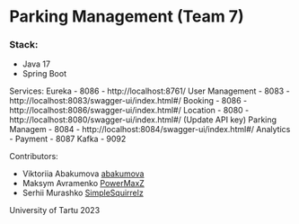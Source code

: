 # Parking Management (Team 7)

### Stack:
- Java 17
- Spring Boot

Services:
Eureka          - 8086 - http://localhost:8761/
User Management - 8083 - http://localhost:8083/swagger-ui/index.html#/
Booking         - 8086 - http://localhost:8086/swagger-ui/index.html#/
Location        - 8080 - http://localhost:8080/swagger-ui/index.html#/  (Update API key)
Parking Managem - 8084 - http://localhost:8084/swagger-ui/index.html#/
Analytics       - 
Payment         - 8087 
Kafka           - 9092

Contributors:
- Viktoriia Abakumova [abakumova](https://github.com/abakumova)
- Maksym Avramenko [PowerMaxZ](https://github.com/PowerMaxZ)
- Serhii Murashko [SimpleSquirrelz](https://github.com/SimpleSquirrelz)

University of Tartu
2023
